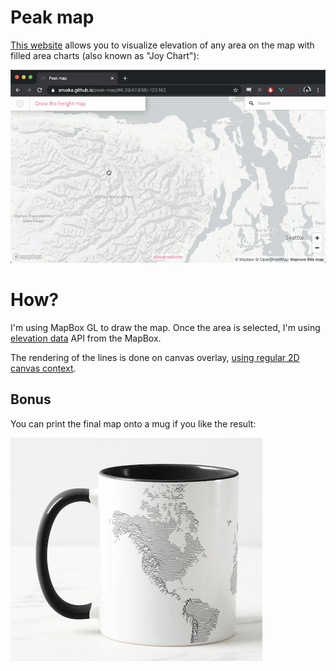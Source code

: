 # Peak map

[This website](https://anvaka.github.io/peak-map) allows you to visualize elevation of any area on the map with 
filled area charts (also known as "Joy Chart"):

![quick demo](images/quick_demo.gif)

# How?

I'm using MapBox GL to draw the map. Once the area is selected, I'm using [elevation data](https://docs.mapbox.com/help/troubleshooting/access-elevation-data/) API from the MapBox.

The rendering of the lines is done on canvas overlay, [using regular 2D canvas context](https://github.com/anvaka/peak-map/blob/master/src/lib/createHeightMapRenderer.js).

## Bonus

You can print the final map onto a mug if you like the result:

![demo](images/zazzle_mug.png)
